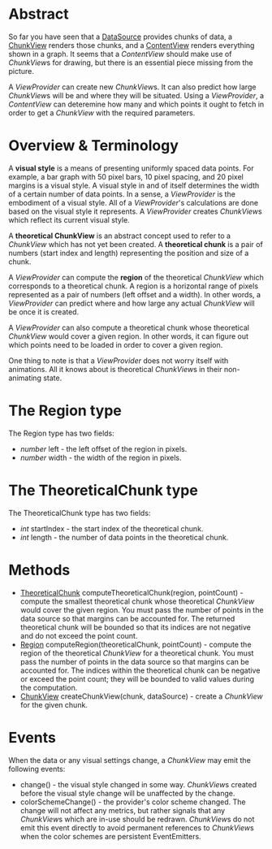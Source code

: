# Abstract

So far you have seen that a [DataSource](../DataSource.md) provides chunks of data, a [ChunkView](ChunkView.md) renders those chunks, and a [ContentView](../ContentView/ContentView.md) renders everything shown in a graph. It seems that a *ContentView* should make use of *ChunkView*s for drawing, but there is an essential piece missing from the picture.

A *ViewProvider* can create new *ChunkView*s. It can also predict how large *ChunkView*s will be and where they will be situated. Using a *ViewProvider*, a *ContentView* can deteremine how many and which points it ought to fetch in order to get a *ChunkView* with the required parameters.

# Overview & Terminology

A **visual style** is a means of presenting uniformly spaced data points. For example, a bar graph with 50 pixel bars, 10 pixel spacing, and 20 pixel margins is a visual style. A visual style in and of itself determines the width of a certain number of data points. In a sense, a *ViewProvider* is the embodiment of a visual style. All of a *ViewProvider*'s calculations are done based on the visual style it represents. A *ViewProvider* creates *ChunkView*s which reflect its current visual style.

A **theoretical ChunkView** is an abstract concept used to refer to a *ChunkView* which has not yet been created. A **theoretical chunk** is a pair of numbers (start index and length) representing the position and size of a chunk.

A *ViewProvider* can compute the **region** of the theoretical *ChunkView* which corresponds to a theoretical chunk. A region is a horizontal range of pixels represented as a pair of numbers (left offset and a width). In other words, a *ViewProvider* can predict where and how large any actual *ChunkView* will be once it is created.

A *ViewProvider* can also compute a theoretical chunk whose theoretical *ChunkView* would cover a given region. In other words, it can figure out which points need to be loaded in order to cover a given region.

One thing to note is that a *ViewProvider* does not worry itself with animations. All it knows about is theoretical *ChunkView*s in their non-animating state.

# The Region type

The Region type has two fields:

 * *number* left - the left offset of the region in pixels.
 * *number* width - the width of the region in pixels.

# The TheoreticalChunk type

The TheoreticalChunk type has two fields:

 * *int* startIndex - the start index of the theoretical chunk.
 * *int* length - the number of data points in the theoretical chunk.

# Methods

 * [TheoreticalChunk](#the-theoreticalchunk-type) computeTheoreticalChunk(region, pointCount) - compute the smallest theoretical chunk whose theoretical *ChunkView* would cover the given region. You must pass the number of points in the data source so that margins can be accounted for. The returned theoretical chunk will be bounded so that its indices are not negative and do not exceed the point count.
 * [Region](#the-region-type) computeRegion(theoreticalChunk, pointCount) - compute the region of the theoretical *ChunkView* for a theoretical chunk. You must pass the number of points in the data source so that margins can be accounted for. The indices within the theoretical chunk can be negative or exceed the point count; they will be bounded to valid values during the computation.
 * [ChunkView](ChunkView.md) createChunkView(chunk, dataSource) - create a *ChunkView* for the given chunk.

# Events

When the data or any visual settings change, a *ChunkView* may emit the following events:

 * change() - the visual style changed in some way. *ChunkView*s created before the visual style change will be unaffected by the change.
 * colorSchemeChange() - the provider's color scheme changed. The change will not affect any metrics, but rather signals that any *ChunkView*s which are in-use should be redrawn. *ChunkView*s do not emit this event directly to avoid permanent references to *ChunkView*s when the color schemes are persistent EventEmitters.
